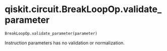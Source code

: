 # qiskit.circuit.BreakLoopOp.validate\_parameter

`BreakLoopOp.validate_parameter(parameter)`

Instruction parameters has no validation or normalization.
